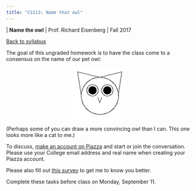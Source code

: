 ```yaml
---
title: "CS113: Name that owl"
---
```


<div id="header">

| **Name the owl**
| Prof. Richard Eisenberg
| Fall 2017

</div>

<div id="linkback">

[Back to syllabus](../syllabus.html)

</div>

The goal of this ungraded homework is to have the class come to a consensus on the
name of our pet owl:

<div style="text-align: center;">
<img src="images/owl.png" width="148" height="142" />
</div>

(Perhaps some of you can draw a more convincing owl than I can. This one looks more like
a cat to me.)

To discuss, [make an account on Piazza](https://piazza.com/brynmawr/fall2017/cs113)
and start or join the conversation. Please use your College email address and
real name when
creating your Piazza account.

Please also fill out [this survey](https://docs.google.com/forms/d/e/1FAIpQLSf3YT00iTwC5n6r2-vHVKRbBSEkWeTTGlUfHT8EsHqi9F8tyQ/viewform?usp=sf_link) to get me to know you better.

Complete these tasks before class on Monday, September 11.
